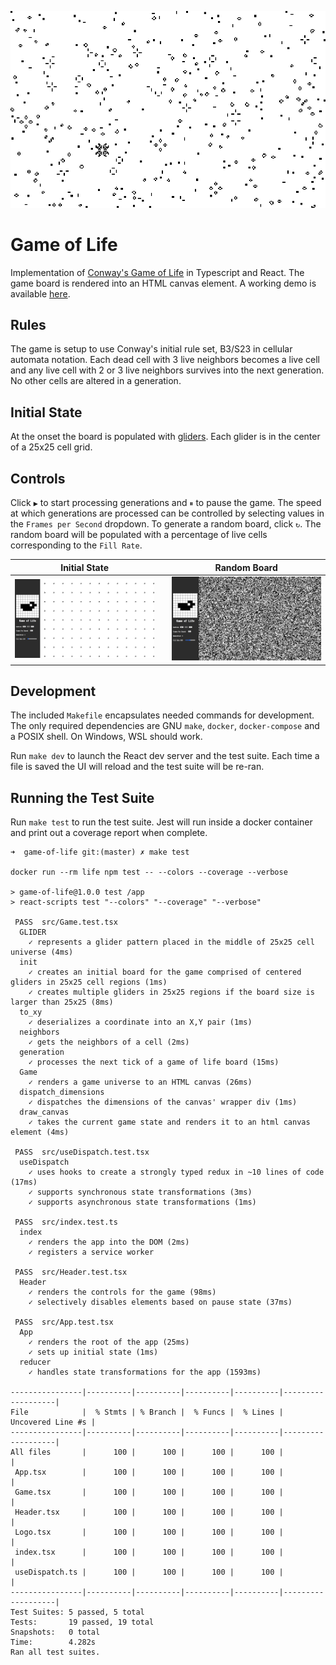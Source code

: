 ![](./screenshot.png)

# Game of Life

Implementation of [Conway's Game of Life](https://en.wikipedia.org/wiki/Conway%27s_Game_of_Life) in Typescript and React. The game board is rendered into an HTML canvas element. A working demo is available [here](https://ryantate13.github.io/game-of-life/).

## Rules

The game is setup to use Conway's initial rule set, B3/S23 in cellular automata notation. Each dead cell with 3 live neighbors becomes a live cell and any live cell with 2 or 3 live neighbors survives into the next generation. No other cells are altered in a generation.

## Initial State

At the onset the board is populated with [gliders](https://en.wikipedia.org/wiki/Conway%27s_Game_of_Life#Examples_of_patterns). Each glider is in the center of a 25x25 cell grid.

## Controls

Click `▶` to start processing generations and `⏸` to pause the game. The speed at which generations are processed can be controlled by selecting values in the `Frames per Second` dropdown. To generate a random board, click `↻`. The random board will be populated with a percentage of live cells corresponding to the `Fill Rate`. 


| Initial State            | | Random Board            |
|--------------------------|-|-------------------------|
| ![](./initial_state.png) | | ![](./random_board.png) |

## Development

The included `Makefile` encapsulates needed commands for development. The only required dependencies are GNU `make`, `docker`, `docker-compose` and a POSIX shell. On Windows, WSL should work.

Run `make dev` to launch the React dev server and the test suite. Each time a file is saved the UI will reload and the test suite will be re-ran. 


## Running the Test Suite

Run `make test` to run the test suite. Jest will run inside a docker container and print out a coverage report when complete. 

```
➜  game-of-life git:(master) ✗ make test

docker run --rm life npm test -- --colors --coverage --verbose

> game-of-life@1.0.0 test /app
> react-scripts test "--colors" "--coverage" "--verbose"

 PASS  src/Game.test.tsx
  GLIDER
    ✓ represents a glider pattern placed in the middle of 25x25 cell universe (4ms)
  init
    ✓ creates an initial board for the game comprised of centered gliders in 25x25 cell regions (1ms)
    ✓ creates multiple gliders in 25x25 regions if the board size is larger than 25x25 (8ms)
  to_xy
    ✓ deserializes a coordinate into an X,Y pair (1ms)
  neighbors
    ✓ gets the neighbors of a cell (2ms)
  generation
    ✓ processes the next tick of a game of life board (15ms)
  Game
    ✓ renders a game universe to an HTML canvas (26ms)
  dispatch_dimensions
    ✓ dispatches the dimensions of the canvas' wrapper div (1ms)
  draw_canvas
    ✓ takes the current game state and renders it to an html canvas element (4ms)

 PASS  src/useDispatch.test.tsx
  useDispatch
    ✓ uses hooks to create a strongly typed redux in ~10 lines of code (17ms)
    ✓ supports synchronous state transformations (3ms)
    ✓ supports asynchronous state transformations (1ms)

 PASS  src/index.test.ts
  index
    ✓ renders the app into the DOM (2ms)
    ✓ registers a service worker

 PASS  src/Header.test.tsx
  Header
    ✓ renders the controls for the game (98ms)
    ✓ selectively disables elements based on pause state (37ms)

 PASS  src/App.test.tsx
  App
    ✓ renders the root of the app (25ms)
    ✓ sets up initial state (1ms)
  reducer
    ✓ handles state transformations for the app (1593ms)

----------------|----------|----------|----------|----------|-------------------|
File            |  % Stmts | % Branch |  % Funcs |  % Lines | Uncovered Line #s |
----------------|----------|----------|----------|----------|-------------------|
All files       |      100 |      100 |      100 |      100 |                   |
 App.tsx        |      100 |      100 |      100 |      100 |                   |
 Game.tsx       |      100 |      100 |      100 |      100 |                   |
 Header.tsx     |      100 |      100 |      100 |      100 |                   |
 Logo.tsx       |      100 |      100 |      100 |      100 |                   |
 index.tsx      |      100 |      100 |      100 |      100 |                   |
 useDispatch.ts |      100 |      100 |      100 |      100 |                   |
----------------|----------|----------|----------|----------|-------------------|
Test Suites: 5 passed, 5 total
Tests:       19 passed, 19 total
Snapshots:   0 total
Time:        4.282s
Ran all test suites.

```
